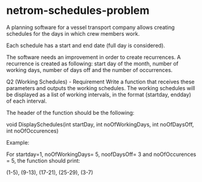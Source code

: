 # netrom-schedules-problem

A planning software for a vessel transport company allows creating schedules for the days in which crew members work.

Each schedule has a start and end date (full day is considered). 

The software needs an improvement in order to create recurrences. A recurrence is created as following: start day of the month, number of working days, number of days off and the number of occurrences.  

Q2 (Working Schedules) - Requirement
Write a function that receives these parameters and outputs the working schedules. The working schedules will be displayed as a list of working intervals, in the format (startday, endday) of each interval.

The header of the function should be the following:

void DisplaySchedules(int startDay, int noOfWorkingDays, int noOfDaysOff, int noOfOccurences) 



Example:

For startday=1, noOfWorkingDays= 5, noofDaysOff= 3 and noOfOccurences = 5, the function should print: 

(1-5), (9-13), (17-21), (25-29), (3-7) 
